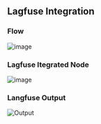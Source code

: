 ## Lagfuse Integration

### Flow

![image](https://github.com/user-attachments/assets/d0d9dd70-d6fc-45c4-bc4b-9f18ee7a1ce9)



### Lagfuse Itegrated Node

![image](https://github.com/user-attachments/assets/923b0ce2-d3a9-4a51-a5e8-c8bb47ba0d03)



### Langfuse Output

![Output](https://github.com/user-attachments/assets/a6bb5fdb-6c80-4337-9dc9-1a9712895836)




